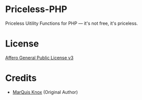 # Priceless-PHP
Priceless Uitility Functions for PHP — it's not free, it's priceless.

# License
<a href="http://www.gnu.org/licenses/agpl-3.0.txt" target="_blank">Affero General Public License v3</a>

# Credits
* <a href="https://github.com/MarQuisKnox" target="_blank">MarQuis Knox</a> (Original Author)
